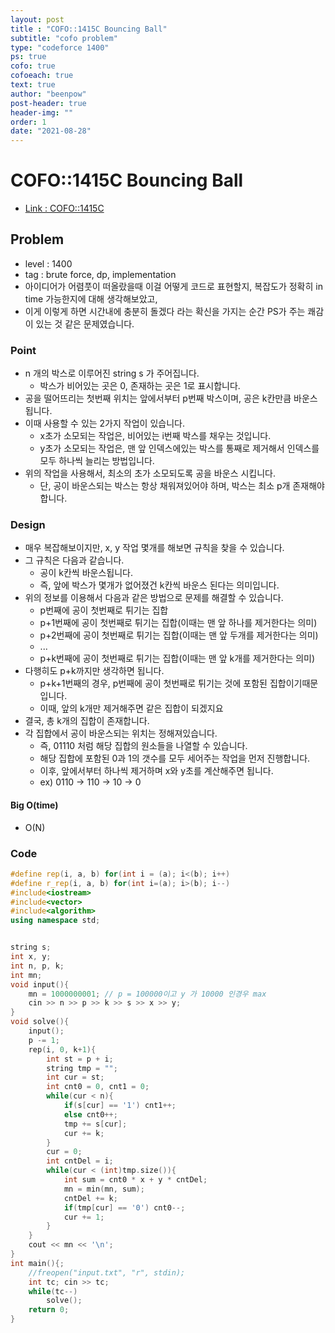 ```yaml
---
layout: post
title : "COFO::1415C Bouncing Ball"
subtitle: "cofo problem"
type: "codeforce 1400"
ps: true
cofo: true
cofoeach: true
text: true
author: "beenpow"
post-header: true
header-img: ""
order: 1
date: "2021-08-28"
---
```

# COFO::1415C Bouncing Ball
- [Link : COFO::1415C](https://codeforces.com/problemset/problem/1415/C)

## Problem 

- level : 1400
- tag : brute force, dp, implementation
- 아이디어가 어렴풋이 떠올랐을때 이걸 어떻게 코드로 표현할지, 복잡도가 정확히 in time 가능한지에 대해 생각해보았고,
- 이게 이렇게 하면 시간내에 충분히 돌겠다 라는 확신을 가지는 순간 PS가 주는 쾌감이 있는 것 같은 문제였습니다.

### Point
- n 개의 박스로 이루어진 string s 가 주어집니다.
  - 박스가 비어있는 곳은 0, 존재하는 곳은 1로 표시합니다.
- 공을 떨어뜨리는 첫번째 위치는 앞에서부터 p번째 박스이며, 공은 k칸만큼 바운스됩니다.
- 이때 사용할 수 있는 2가지 작업이 있습니다.
  - x초가 소모되는 작업은, 비어있는 i번째 박스를 채우는 것입니다.
  - y초가 소모되는 작업은, 맨 앞 인덱스에있는 박스를 통째로 제거해서 인덱스를 모두 하나씩 늘리는 방법입니다.
- 위의 작업을 사용해서, 최소의 초가 소모되도록 공을 바운스 시킵니다.
  - 단, 공이 바운스되는 박스는 항상 채워져있어야 하며, 박스는 최소 p개 존재해야합니다.

### Design
- 매우 복잡해보이지만, x, y 작업 몇개를 해보면 규칙을 찾을 수 있습니다.
- 그 규칙은 다음과 같습니다.
  - 공이 k칸씩 바운스됩니다.
  - 즉, 앞에 박스가 몇개가 없어졌건 k칸씩 바운스 된다는 의미입니다.
- 위의 정보를 이용해서 다음과 같은 방법으로 문제를 해결할 수 있습니다.
  - p번째에 공이 첫번째로 튀기는 집합
  - p+1번째에 공이 첫번째로 튀기는 집합(이때는 맨 앞 하나를 제거한다는 의미)
  - p+2번째에 공이 첫번째로 튀기는 집합(이때는 맨 앞 두개를 제거한다는 의미)
  - ...
  - p+k번째에 공이 첫번째로 튀기는 집합(이때는 맨 앞 k개를 제거한다는 의미)
- 다행히도 p+k까지만 생각하면 됩니다.
  - p+k+1번째의 경우, p번째에 공이 첫번째로 튀기는 것에 포함된 집합이기때문입니다.
  - 이때, 앞의 k개만 제거해주면 같은 집합이 되겠지요
- 결국, 총 k개의 집합이 존재합니다.
- 각 집합에서 공이 바운스되는 위치는 정해져있습니다.
  - 즉, 01110 처럼 해당 집합의 원소들을 나열할 수 있습니다.
  - 해당 집합에 포함된 0과 1의 갯수를 모두 세어주는 작업을 먼저 진행합니다.
  - 이후, 앞에서부터 하나씩 제거하며 x와 y초를 계산해주면 됩니다.
  - ex) 0110 -> 110 -> 10 -> 0

#### Big O(time)
- O(N)

### Code

```cpp
#define rep(i, a, b) for(int i = (a); i<(b); i++)
#define r_rep(i, a, b) for(int i=(a); i>(b); i--)
#include<iostream>
#include<vector>
#include<algorithm>
using namespace std;


string s;
int x, y;
int n, p, k;
int mn;
void input(){
    mn = 1000000001; // p = 100000이고 y 가 10000 인경우 max
    cin >> n >> p >> k >> s >> x >> y;
}
void solve(){
    input();
    p -= 1;
    rep(i, 0, k+1){
        int st = p + i;
        string tmp = "";
        int cur = st;
        int cnt0 = 0, cnt1 = 0;
        while(cur < n){
            if(s[cur] == '1') cnt1++;
            else cnt0++;
            tmp += s[cur];
            cur += k;
        }
        cur = 0;
        int cntDel = i;
        while(cur < (int)tmp.size()){
            int sum = cnt0 * x + y * cntDel;
            mn = min(mn, sum);
            cntDel += k;
            if(tmp[cur] == '0') cnt0--;
            cur += 1;
        }
    }
    cout << mn << '\n';
}
int main(){;
    //freopen("input.txt", "r", stdin);
    int tc; cin >> tc;
    while(tc--)
        solve();
    return 0;
}
```

